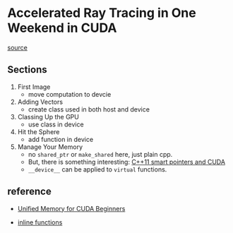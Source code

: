 # Accelerated Ray Tracing in One Weekend in CUDA
[source](https://developer.nvidia.com/blog/accelerated-ray-tracing-cuda/)

## Sections

1. First Image
    - move computation to devcie
2. Adding Vectors
    - create class used in both host and device
3. Classing Up the GPU
    - use class in device
4. Hit the Sphere
    - add function in device
5. Manage Your Memory
    - no `shared_ptr` or `make_shared` here, just plain cpp. 
    - But, there is something interesting: [C++11 smart pointers and CUDA](https://ernestyalumni.wordpress.com/2017/09/28/bringing-cuda-into-the-year-2011-c11-smart-pointers-with-cuda-cub-nccl-streams-and-cuda-unified-memory-management-with-cub-and-cublas/)
    - `__device__` can be applied to `virtual` functions.

## reference
- [Unified Memory for CUDA Beginners](https://developer.nvidia.com/blog/unified-memory-cuda-beginners/)

- [inline functions](https://forums.developer.nvidia.com/t/inline-functions-not-inlined-in-cuda-6-5/35788/5)
